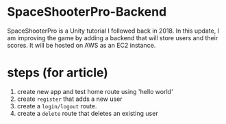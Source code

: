 # SpaceShooterPro-Backend

SpaceShooterPro is a Unity tutorial I followed back in 2018. In this update, I am improving the game by adding a backend that will store users and their scores. It will be hosted on AWS as an EC2 instance.

# steps (for article)

1. create new app and test home route using 'hello world'
2. create `register` that adds a new user
3. create a `login/logout` route.
4. create a `delete` route that deletes an existing user